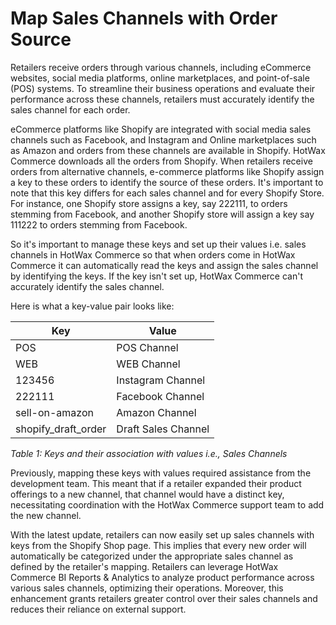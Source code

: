 # Map Sales Channels with Order Source

Retailers receive orders through various channels, including eCommerce websites, social media platforms, online marketplaces, and point-of-sale (POS) systems. To streamline their business operations and evaluate their performance across these channels, retailers must accurately identify the sales channel for each order.&#x20;

eCommerce platforms like Shopify are integrated with social media sales channels such as Facebook, and Instagram and Online marketplaces such as Amazon and orders from these channels are available in Shopify. HotWax Commerce downloads all the orders from Shopify. When retailers receive orders from alternative channels, e-commerce platforms like Shopify assign a key to these orders to identify the source of these orders. It's important to note that this key differs for each sales channel and for every Shopify Store. For instance, one Shopify store assigns a key, say 222111, to orders stemming from Facebook, and another Shopify store will assign a key say 111222 to orders stemming from Facebook.&#x20;

So it's important to manage these keys and set up their values i.e. sales channels in HotWax Commerce so that when orders come in HotWax Commerce it can automatically read the keys and assign the sales channel by identifying the keys. If the key isn't set up, HotWax Commerce can't accurately identify the sales channel.

Here is what a key-value pair looks like:

| Key              | Value             |
|------------------|-------------------|
| POS              | POS Channel       |
| WEB              | WEB Channel       |
| 123456           | Instagram Channel |
| 222111           | Facebook Channel  |
| sell-on-amazon   | Amazon Channel    |
| shopify_draft_order | Draft Sales Channel |

_Table 1: Keys and their association with values i.e., Sales Channels_

Previously, mapping these keys with values required assistance from the development team. This meant that if a retailer expanded their product offerings to a new channel, that channel would have a distinct key, necessitating coordination with the HotWax Commerce support team to add the new channel.&#x20;

With the latest update, retailers can now easily set up sales channels with keys from the Shopify Shop page. This implies that every new order will automatically be categorized under the appropriate sales channel as defined by the retailer's mapping. Retailers can leverage HotWax Commerce BI Reports & Analytics to analyze product performance across various sales channels, optimizing their operations. Moreover, this enhancement grants retailers greater control over their sales channels and reduces their reliance on external support.
